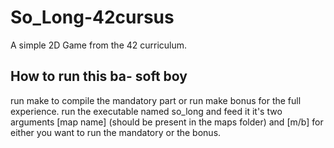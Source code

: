# So_Long-42cursus

A simple 2D Game from the 42 curriculum.

## How to run this ba- soft boy

run make to compile the mandatory part or run make bonus for the full experience.
run the executable named so_long and feed it it's two arguments [map name] (should be present in the maps folder)
and [m/b] for either you want to run the mandatory or the bonus.
